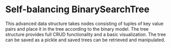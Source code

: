 # Self-balancing BinarySearchTree
This advanced data structure takes nodes consisting of tuples of key value pairs and place it in the tree according to the binary model. 
The tree structure provides full CRUD functionality and a basic visualization. 
The tree can be saved as a pickle and saved trees can be retrieved and manipulated. 
